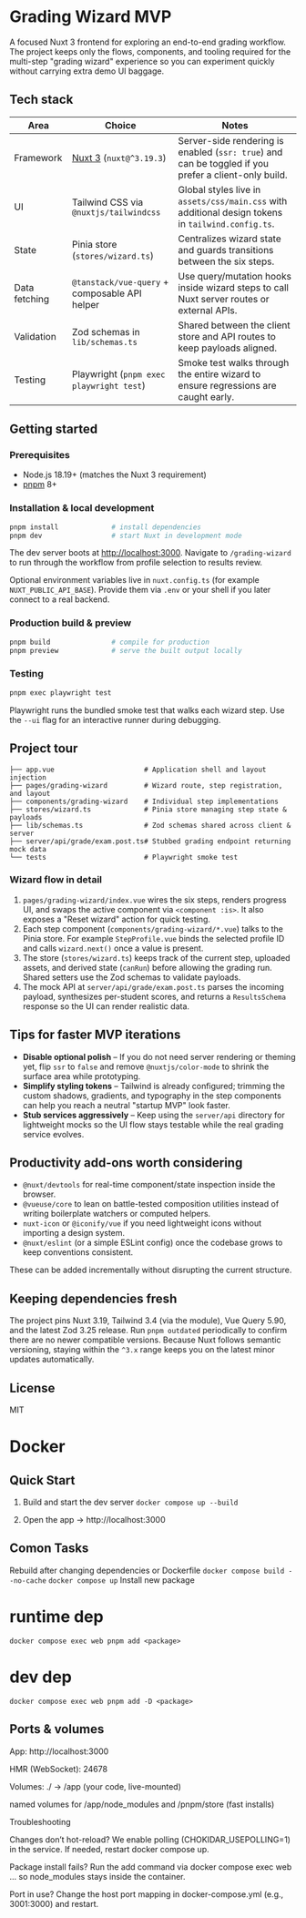 # Grading Wizard MVP

A focused Nuxt 3 frontend for exploring an end-to-end grading workflow. The project keeps only the flows, components, and tooling
required for the multi-step "grading wizard" experience so you can experiment quickly without carrying extra demo UI baggage.

## Tech stack

| Area | Choice | Notes |
| --- | --- | --- |
| Framework | [Nuxt 3](https://nuxt.com/) (`nuxt@^3.19.3`) | Server-side rendering is enabled (`ssr: true`) and can be toggled if you prefer a client-only build. |
| UI | Tailwind CSS via `@nuxtjs/tailwindcss` | Global styles live in `assets/css/main.css` with additional design tokens in `tailwind.config.ts`. |
| State | Pinia store (`stores/wizard.ts`) | Centralizes wizard state and guards transitions between the six steps. |
| Data fetching | `@tanstack/vue-query` + composable API helper | Use query/mutation hooks inside wizard steps to call Nuxt server routes or external APIs. |
| Validation | Zod schemas in `lib/schemas.ts` | Shared between the client store and API routes to keep payloads aligned. |
| Testing | Playwright (`pnpm exec playwright test`) | Smoke test walks through the entire wizard to ensure regressions are caught early. |

## Getting started

### Prerequisites

- Node.js 18.19+ (matches the Nuxt 3 requirement)
- [pnpm](https://pnpm.io/) 8+

### Installation & local development

```bash
pnpm install             # install dependencies
pnpm dev                 # start Nuxt in development mode
```

The dev server boots at [http://localhost:3000](http://localhost:3000). Navigate to `/grading-wizard` to run through the workflow
from profile selection to results review.

Optional environment variables live in `nuxt.config.ts` (for example `NUXT_PUBLIC_API_BASE`). Provide them via `.env` or your shell if
you later connect to a real backend.

### Production build & preview

```bash
pnpm build               # compile for production
pnpm preview             # serve the built output locally
```

### Testing

```bash
pnpm exec playwright test
```

Playwright runs the bundled smoke test that walks each wizard step. Use the `--ui` flag for an interactive runner during debugging.

## Project tour

```
├── app.vue                      # Application shell and layout injection
├── pages/grading-wizard         # Wizard route, step registration, and layout
├── components/grading-wizard    # Individual step implementations
├── stores/wizard.ts             # Pinia store managing step state & payloads
├── lib/schemas.ts               # Zod schemas shared across client & server
├── server/api/grade/exam.post.ts# Stubbed grading endpoint returning mock data
└── tests                        # Playwright smoke test
```

### Wizard flow in detail

1. `pages/grading-wizard/index.vue` wires the six steps, renders progress UI, and swaps the active component via `<component :is>`.
   It also exposes a "Reset wizard" action for quick testing.
2. Each step component (`components/grading-wizard/*.vue`) talks to the Pinia store. For example `StepProfile.vue` binds the selected
   profile ID and calls `wizard.next()` once a value is present.
3. The store (`stores/wizard.ts`) keeps track of the current step, uploaded assets, and derived state (`canRun`) before allowing the
   grading run. Shared setters use the Zod schemas to validate payloads.
4. The mock API at `server/api/grade/exam.post.ts` parses the incoming payload, synthesizes per-student scores, and returns a
   `ResultsSchema` response so the UI can render realistic data.

## Tips for faster MVP iterations

- **Disable optional polish** – If you do not need server rendering or theming yet, flip `ssr` to `false` and remove
  `@nuxtjs/color-mode` to shrink the surface area while prototyping.
- **Simplify styling tokens** – Tailwind is already configured; trimming the custom shadows, gradients, and typography in the step
  components can help you reach a neutral "startup MVP" look faster.
- **Stub services aggressively** – Keep using the `server/api` directory for lightweight mocks so the UI flow stays testable while the
  real grading service evolves.

## Productivity add-ons worth considering

- `@nuxt/devtools` for real-time component/state inspection inside the browser.
- `@vueuse/core` to lean on battle-tested composition utilities instead of writing boilerplate watchers or computed helpers.
- `nuxt-icon` or `@iconify/vue` if you need lightweight icons without importing a design system.
- `@nuxt/eslint` (or a simple ESLint config) once the codebase grows to keep conventions consistent.

These can be added incrementally without disrupting the current structure.

## Keeping dependencies fresh

The project pins Nuxt 3.19, Tailwind 3.4 (via the module), Vue Query 5.90, and the latest Zod 3.25 release. Run `pnpm outdated`
periodically to confirm there are no newer compatible versions. Because Nuxt follows semantic versioning, staying within the `^3.x`
range keeps you on the latest minor updates automatically.

## License

MIT
# Docker
## Quick Start
1) Build and start the dev server
`docker compose up --build`

2) Open the app
→ http://localhost:3000

## Comon Tasks
Rebuild after changing dependencies or Dockerfile
`docker compose build --no-cache`
`docker compose up`
Install new package 
# runtime dep
`docker compose exec web pnpm add <package>`

# dev dep
`docker compose exec web pnpm add -D <package>`

## Ports & volumes

App: http://localhost:3000

HMR (WebSocket): 24678

Volumes: ./ → /app (your code, live-mounted)

named volumes for /app/node_modules and /pnpm/store (fast installs)

Troubleshooting

Changes don’t hot-reload? We enable polling (CHOKIDAR_USEPOLLING=1) in the service. If needed, restart docker compose up.

Package install fails? Run the add command via docker compose exec web … so node_modules stays inside the container.

Port in use? Change the host port mapping in docker-compose.yml (e.g., 3001:3000) and restart.